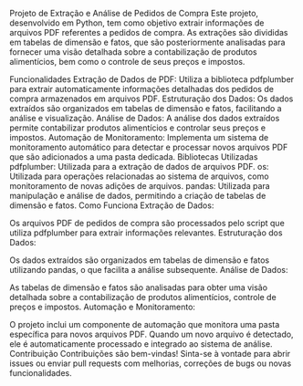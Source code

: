 Projeto de Extração e Análise de Pedidos de Compra
Este projeto, desenvolvido em Python, tem como objetivo extrair informações de arquivos PDF referentes a pedidos de compra. As extrações são divididas em tabelas de dimensão e fatos, que são posteriormente analisadas para fornecer uma visão detalhada sobre a contabilização de produtos alimentícios, bem como o controle de seus preços e impostos.

Funcionalidades
Extração de Dados de PDF: Utiliza a biblioteca pdfplumber para extrair automaticamente informações detalhadas dos pedidos de compra armazenados em arquivos PDF.
Estruturação dos Dados: Os dados extraídos são organizados em tabelas de dimensão e fatos, facilitando a análise e visualização.
Análise de Dados: A análise dos dados extraídos permite contabilizar produtos alimentícios e controlar seus preços e impostos.
Automação de Monitoramento: Implementa um sistema de monitoramento automático para detectar e processar novos arquivos PDF que são adicionados a uma pasta dedicada.
Bibliotecas Utilizadas
pdfplumber: Utilizada para a extração de dados de arquivos PDF.
os: Utilizada para operações relacionadas ao sistema de arquivos, como monitoramento de novas adições de arquivos.
pandas: Utilizada para manipulação e análise de dados, permitindo a criação de tabelas de dimensão e fatos.
Como Funciona
Extração de Dados:

Os arquivos PDF de pedidos de compra são processados pelo script que utiliza pdfplumber para extrair informações relevantes.
Estruturação dos Dados:

Os dados extraídos são organizados em tabelas de dimensão e fatos utilizando pandas, o que facilita a análise subsequente.
Análise de Dados:

As tabelas de dimensão e fatos são analisadas para obter uma visão detalhada sobre a contabilização de produtos alimentícios, controle de preços e impostos.
Automação e Monitoramento:

O projeto inclui um componente de automação que monitora uma pasta específica para novos arquivos PDF. Quando um novo arquivo é detectado, ele é automaticamente processado e integrado ao sistema de análise.
Contribuição
Contribuições são bem-vindas! Sinta-se à vontade para abrir issues ou enviar pull requests com melhorias, correções de bugs ou novas funcionalidades.
